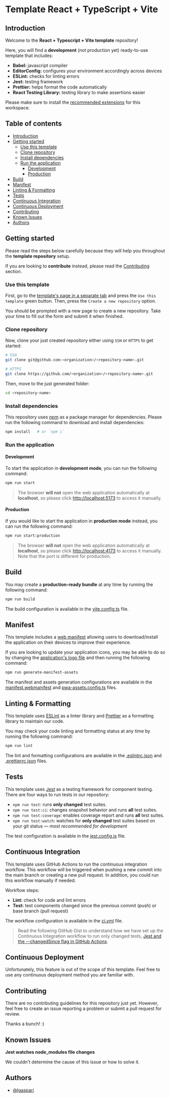 <!-- omit in toc -->
# Template React + TypeScript + Vite

## Introduction

Welcome to the **React + Typescript + Vite template** repository!

Here, you will find a **development** (not production yet) ready-to-use template that includes:

- **Babel:** javascript compiler
- **EditorConfig:** configures your environment accordingly across devices
- **ESLint:** checks for linting errors
- **Jest:** testing framework
- **Prettier:** helps format the code automatically
- **React Testing Library:** testing library to make assertions easier

Please make sure to install the [recommended extensions](./.vscode/extensions.json) for this workspace.

<!-- omit in toc -->
## Table of contents

- [Introduction](#introduction)
- [Getting started](#getting-started)
  - [Use this template](#use-this-template)
  - [Clone repository](#clone-repository)
  - [Install dependencies](#install-dependencies)
  - [Run the application](#run-the-application)
    - [Development](#development)
    - [Production](#production)
- [Build](#build)
- [Manifest](#manifest)
- [Linting \& Formatting](#linting--formatting)
- [Tests](#tests)
- [Continuous Integration](#continuous-integration)
- [Continuous Deployment](#continuous-deployment)
- [Contributing](#contributing)
- [Known Issues](#known-issues)
- [Authors](#authors)

## Getting started

Please read the steps below carefully because they will help you throughout the **template repository** setup.

If you are looking to **contribute** instead, please read the [Contributing](#contributing) section.

### Use this template

First, go to the [template's page in a separate tab](https://github.com/lgaspari/template-react-typescript-vite) and press the `Use this template` green button. Then, press the `Create a new repository` option.

You should be prompted with a new page to create a new repository. Take your time to fill out the form and submit it when finished.

### Clone repository

Now, clone your just created repository either using `SSH` or `HTTPS` to get started:

```bash
# SSH
git clone git@github.com:<organization>/<repository-name>.git

# HTTPS
git clone https://github.com/<organization>/<repository-name>.git
```

Then, move to the just generated folder:

```bash
cd <repository-name>
```

### Install dependencies

This repository uses [npm](https://www.npmjs.com/) as a package manager for dependencies. Please run the following command to download and install dependencies:

```bash
npm install   # or `npm i`
```

### Run the application

#### Development

To start the application in **development mode**, you can run the following command:

```bash
npm run start
```

> The browser **will not** open the web application automatically at **localhost**, so please click [http://localhost:5173](http://localhost:5173) to access it manually.

#### Production

If you would like to start the application in **production mode** instead, you can run the following command:

```bash
npm run start:production
```

> The browser **will not** open the web application automatically at **localhost**, so please click [http://localhost:4173](http://localhost:4173) to access it manually. Note that the port is different for production.

## Build

You may create a **production-ready bundle** at any time by running the following command:

```bash
npm run build
```

The build configuration is available in the [vite.config.ts](./vite.config.ts) file.

## Manifest

This template includes a [web manifest](https://developer.mozilla.org/en-US/docs/Web/Manifest) allowing users to download/install the application on their devices to improve their experience.

If you are looking to update your application icons, you may be able to do so by changing the [application's logo file](./public/logo.svg) and then running the following command:

```bash
npm run generate-manifest-assets
```

The manifest and assets generation configurations are available in the [manifest.webmanifest](./public/manifest.webmanifest) and [pwa-assets.config.ts](./pwa-assets.config.ts) files.

## Linting & Formatting

This template uses [ESLint](https://eslint.org/) as a linter library and [Prettier](https://prettier.io/) as a formatting library to maintain our code.

You may check your code linting and formatting status at any time by running the following command:

```bash
npm run lint
```

The lint and formatting configurations are available in the [.eslintrc.json](./.eslintrc.json) and [.prettierrc.json](./.prettierrc.json) files.

## Tests

This template uses [Jest](https://jestjs.io/) as a testing framework for component testing. There are four ways to run tests in our repository:

- `npm run test`: runs **only changed** test suites.
- `npm run test:ci`: changes snapshot behavior and runs **all** test suites.
- `npm run test:coverage`: enables coverage report and runs **all** test suites.
- `npm run test:watch`: watches for **only changed** test suites based on your git status — *most recommended for development*

The test configuration is available in the [jest.config.js](./jest.config.js) file.

## Continuous Integration

This template uses GitHub Actions to run the continuous integration workflow. This workflow will be triggered when pushing a new commit into the main branch or creating a new pull request. In addition, you could run this workflow manually if needed.

Workflow steps:

- **Lint:** check for code and lint errors
- **Test:** test components changed since the previous commit (push) or base branch (pull request)

The workflow configuration is available in the [ci.yml](./.github/workflows/ci.yml) file.

> Read the following GitHub Gist to understand how we have set up the Continuous Integration workflow to run only changed tests, [Jest and the --changedSince flag in GitHub Actions](https://gist.github.com/bnb/9de89a07278e9f57cd058a535ab89a9b).

## Continuous Deployment

Unfortunately, this feature is out of the scope of this template. Feel free to use any continuous deployment method you are familiar with.

## Contributing

There are no contributing guidelines for this repository just yet. However, feel free to create an issue reporting a problem or submit a pull request for review.

Thanks a bunch! :)

## Known Issues

**Jest watches node_modules file changes**

We couldn't determine the cause of this issue or how to solve it.

## Authors

- [@lgaspari](https://github.com/lgaspari)